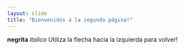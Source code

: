 ```yaml
---
layout: slide
title: "Bienvenidos a la segunda página!"
---
```

**negrita**   *italico*
Utiliza la flecha hacia la izquierda para volver!
